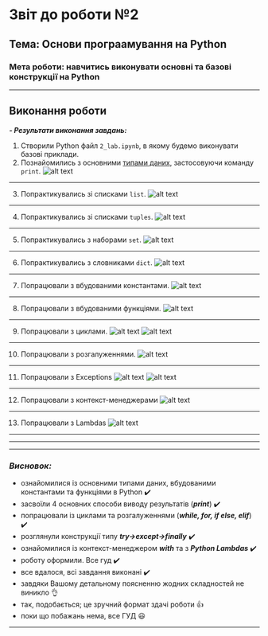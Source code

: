 # Звіт до роботи №2
## Тема: Основи програамування на Python
### Мета роботи: навчитись виконувати основні та базові конструкції на Python
---
## **Виконання роботи**

***- Результати виконання завдань:***


1. Створили Python файл `2_lab.ipynb`, в якому будемо виконувати базові приклади.
2. Познайомились з основними [типами даних](https://docs.python.org/3.10/library/stdtypes.html#numeric-types-int-float-complex), застосовуючи команду `print`.
    ![alt text](https://github.com/KhrystynaKlym/2022_kn320_oop/raw/main/2_lab/screenshots/print.png "Результат роботи з типами даних та командою print")
_________________
3. Попрактикувались зі списками `list`.
    ![alt text](https://github.com/KhrystynaKlym/2022_kn320_oop/raw/main/2_lab/screenshots/list.png "Результат роботи із списками list")
________________
4. Попрактикувались зі списками `tuples`.
    ![alt text](https://github.com/KhrystynaKlym/2022_kn320_oop/raw/main/2_lab/screenshots/tuples.png "Результат роботи із списками tuples")
________________
5. Попрактикувались з наборами `set`.
    ![alt text](https://github.com/KhrystynaKlym/2022_kn320_oop/raw/main/2_lab/screenshots/set.png "Результат роботи з наборами set")
_______________
6. Попрактикувались з словниками `dict`.
    ![alt text](https://github.com/KhrystynaKlym/2022_kn320_oop/raw/main/2_lab/screenshots/dict.png "Результат роботи із словниками dict")
_______________
7. Попрацювали з вбудованими константами.
    ![alt text](https://github.com/KhrystynaKlym/2022_kn320_oop/raw/main/2_lab/screenshots/const.png "Результат роботи з вбудованими константами")
_________________
8. Попрацювали з вбудованими функціями.
    ![alt text](https://github.com/KhrystynaKlym/2022_kn320_oop/raw/main/2_lab/screenshots/funct.png "Результат роботи з вбудованими функціями")
__________________
9. Попрацювали з циклами.
    ![alt text](https://github.com/KhrystynaKlym/2022_kn320_oop/raw/main/2_lab/screenshots/cykl1.png "Результат роботи з циклами")
    ![alt text](https://github.com/KhrystynaKlym/2022_kn320_oop/raw/main/2_lab/screenshots/cykl2.png "Результат роботи з циклами")
_____________________
10. Попрацювали з розгалуженнями.
    ![alt text](https://github.com/KhrystynaKlym/2022_kn320_oop/raw/main/2_lab/screenshots/rozgal.png "Результат роботи з розгалуженнями")
________________
11. Попрацювали з Exceptions
    ![alt text](https://github.com/KhrystynaKlym/2022_kn320_oop/raw/main/2_lab/screenshots/except.png "Результат роботи з Exceptions")
    ![alt text](https://github.com/KhrystynaKlym/2022_kn320_oop/raw/main/2_lab/screenshots/except1.png "Результат роботи з Exceptions")
______________
12. Попрацювали з контекст-менеджерами
    ![alt text](https://github.com/KhrystynaKlym/2022_kn320_oop/raw/main/2_lab/screenshots/mened.png "Результат роботи з контекст-менеджерами")  
_____________________
13. Попрацювали з Lambdas
    ![alt text](https://github.com/KhrystynaKlym/2022_kn320_oop/raw/main/2_lab/screenshots/lambda.png "Результат роботи з Lambdas")
______
______
_____
  
### ***Висновок:***

- ознайомилися із основними типами даних, вбудованими константами та функціями в Python :heavy_check_mark:
- засвоїли 4 основних способи виводу результатів (***print***) :heavy_check_mark:
- попрацювали із циклами та розгалуженнями (***while, for, if  else, elif***) :heavy_check_mark:
- розглянули конструкції типу ***try->except->finally*** :heavy_check_mark:
- ознайомилися із контекст-менеджером ***with*** та з ***Python Lambdas*** :heavy_check_mark:
- роботу оформили. Все гуд :heavy_check_mark:
- все вдалося, всі завдання виконані :heavy_check_mark:
- завдяки Вашому детальному поясненню жодних складностей не виникло :ok_hand:
- так, подобається; це зручний формат здачі роботи :thumbsup:
- поки що побажань нема, все ГУД :smiley:
---


